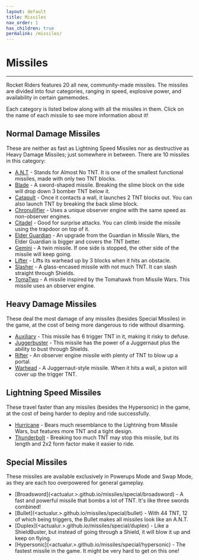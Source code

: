 ```yaml
---
layout: default
title: Missiles
nav_order: 1
has_children: true
permalink: /missiles/
---
```

# Missiles
--- 
Rocket Riders features 20 all new, community-made missiles. The missiles are divided into four categories, ranging in speed, explosive power, and availability in certain gamemodes.

Each category is listed below along with all the missiles in them. Click on the name of each missile to see more information about it!

**Normal Damage Missiles**
---
These are neither as fast as Lightning Speed Missiles nor as destructive as Heavy Damage Missiles; just somewhere in between. There are 10 missiles in this category:

- [A.N.T](https://zeroniaserver.github.io/RocketRidersWiki/missiles/normal/ant) - Stands for Almost No TNT. It is one of the smallest functional missiles, made with only two TNT blocks.  
- [Blade](https://zeroniaserver.github.io/RocketRidersWiki/missiles/normal/blade) - A sword-shaped missile. Breaking the slime block on the side will drop down 3 bomber TNT below it.
- [Catapult](https://zeroniaserver.github.io/RocketRidersWiki/missiles/normal/catapult) - Once it contacts a wall, it launches 2 TNT blocks out. You can also launch TNT by breaking the back slime block.
- [Chronullifier](https://zeroniaserver.github.io/RocketRidersWiki/missiles/normal/chronullifier) - Uses a unique observer engine with the same speed as non-observer engines.
- [Citadel](https://zeroniaserver.github.io/RocketRidersWiki/missiles/normal/citadel) - Good for surprise attacks. You can climb inside the missile using the trapdoor on top of it.
- [Elder Guardian](https://zeroniaserver.github.io/RocketRidersWiki/missiles/normal/elderguardian) - An upgrade from the Guardian in Missile Wars, the Elder Guardian is bigger and covers the TNT better.
- [Gemini](https://zeroniaserver.github.io/RocketRidersWiki/missiles/normal/gemini) - A twin missile. If one side is stopped, the other side of the missile will keep going.
- [Lifter](https://zeroniaserver.github.io/RocketRidersWiki/missiles/normal/lifter) - Lifts its warhead up by 3 blocks when it hits an obstacle.
- [Slasher](https://zeroniaserver.github.io/RocketRidersWiki/missiles/normal/slasher) - A glass-encased missile with not much TNT. It can slash straight through Shields.
- [TomaTwo](https://zeroniaserver.github.io/RocketRidersWiki/missiles/normal/tomatwo) - A missile inspired by the Tomahawk from Missile Wars. This missile uses an observer engine.

**Heavy Damage Missiles**
---
These deal the most damage of any missiles (besides Special Missiles) in the game, at the cost of being more dangerous to ride without disarming.

- [Auxiliary](https://zeroniaserver.github.io/RocketRidersWiki/missiles/heavy/auxiliary) - This missile has 6 trigger TNT in it, making it risky to defuse.
- [Juggerbuster](https://zeroniaserver.github.io/RocketRidersWiki/missiles/heavy/juggerbuster) - This missile has the power of a Juggernaut plus the ability to bust through Shields.
- [Rifter](https://zeroniaserver.github.io/RocketRidersWiki/missiles/heavy/rifter) - An observer engine missile with plenty of TNT to blow up a portal.
- [Warhead](https://zeroniaserver.github.io/RocketRidersWiki/missiles/heavy/warhead) - A Juggernaut-style missile. When it hits a wall, a piston will cover up the trigger TNT.

**Lightning Speed Missiles**
---
These travel faster than any missiles (besides the Hypersonic) in the game, at the cost of being harder to deploy and ride successfully.

- [Hurricane](https://zeroniaserver.github.io/RocketRidersWiki/missiles/lightning/hurricane) - Bears much resemblance to the Lightning from Missile Wars, but features more TNT and a tight design.
- [Thunderbolt](https://zeroniaserver.github.io/RocketRidersWiki/missiles/lightning/thunderbolt) - Breaking too much TNT may stop this missile, but its length and 2x2 form factor make it easier to ride.


**Special Missiles**
---
These missiles are available exclusively in Powerups Mode and Swap Mode, as they are each too overpowered for general gameplay.

- [Broadsword](<actualur.>.github.io/missiles/special/broadsword) - A fast and powerful missile that bombs a lot of TNT. It's like three swords combined!
- [Bullet](<actualur.>.github.io/missiles/special/bullet) - With 44 TNT, 12 of which being triggers, the Bullet makes all missiles look like an A.N.T.
- [Duplex](<actualur.>.github.io/missiles/special/duplex) - Like a ShieldBuster, but instead of going through a Shield, it will blow it up and keep on flying.
- [Hypersonic](<actualur.>.github.io/missiles/special/hypersonic) - The fastest missile in the game. It might be very hard to get on this one!
